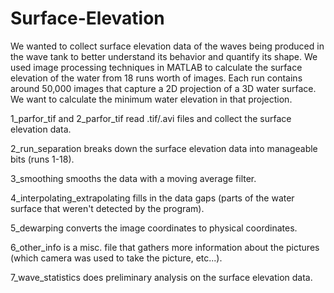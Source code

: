# Surface-Elevation

We wanted to collect surface elevation data of the waves being produced in the wave tank to better understand its behavior and quantify its shape. We used image processing techniques in MATLAB to calculate the surface elevation of the water from 18 runs worth of images. Each run contains around 50,000 images that capture a 2D projection of a 3D water surface. We want to calculate the minimum water elevation in that projection.

1_parfor_tif and 2_parfor_tif read .tif/.avi files and collect the surface elevation data.

2_run_separation breaks down the surface elevation data into manageable bits (runs 1-18).

3_smoothing smooths the data with a moving average filter.

4_interpolating_extrapolating fills in the data gaps (parts of the water surface that weren't detected by the program).

5_dewarping converts the image coordinates to physical coordinates.

6_other_info is a misc. file that gathers more information about the pictures (which camera was used to take the picture, etc...).

7_wave_statistics does preliminary analysis on the surface elevation data.
